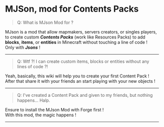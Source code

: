 # MJSon, mod for Contents Packs

> Q: What is MJson Mod for ?

MJson is a mod that allow mapmakers, servers creators, or singles players,  
to create custom ___Contents Packs___ (work like Resources Packs) to add **blocks**, **items**, or **entities** in Minecraft without touching a line of code !  
Only with ___Jsons___ !

------------

> Q: Wtf ?! I can create custom items, blocks or entities without any lines of code ?!

Yeah, basically, this wiki will help you to create your first Content Pack !  
After that share it with your friends an start playing with your new objects !

------------

> Q: I've created a Content Pack and given to my friends, but nothing happens... Halp.

Ensure to install the MJson Mod with Forge first !  
With this mod, the magic happens !

------------

